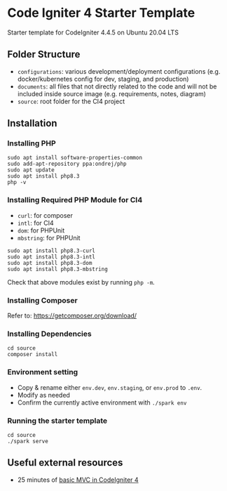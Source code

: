 # Code Igniter 4 Starter Template

Starter template for CodeIgniter 4.4.5 on Ubuntu 20.04 LTS

## Folder Structure

- `configurations`: various development/deployment configurations (e.g. docker/kubernetes config for dev, staging, and production)
- `documents`: all files that not directly related to the code and will not be included inside source image (e.g. requirements, notes, diagram)
- `source`: root folder for the CI4 project

## Installation


### Installing PHP

```
sudo apt install software-properties-common
sudo add-apt-repository ppa:ondrej/php
sudo apt update
sudo apt install php8.3
php -v
```

### Installing Required PHP Module for CI4

- `curl`: for composer
- `intl`: for CI4
- `dom`: for PHPUnit
- `mbstring`: for PHPUnit

```
sudo apt install php8.3-curl
sudo apt install php8.3-intl
sudo apt install php8.3-dom
sudo apt install php8.3-mbstring
```

Check that above modules exist by running `php -m`.

### Installing Composer

Refer to: https://getcomposer.org/download/

### Installing Dependencies

```
cd source
composer install
```

### Environment setting

- Copy & rename either `env.dev`, `env.staging`, or `env.prod` to `.env`.
- Modify as needed
- Confirm the currently active environment with `./spark env`

### Running the starter template

```
cd source
./spark serve
```

## Useful external resources
- 25 minutes of [basic MVC in CodeIgniter 4](https://youtu.be/c8zHxE-mN4c?si=pNoCCJwCjGoRfYQp)

